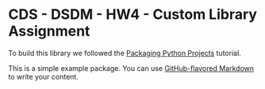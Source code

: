 # CDS - DSDM - HW4 - Custom Library Assignment

To build this library we followed the [Packaging Python Projects](https://packaging.python.org/en/latest/tutorials/packaging-projects/) tutorial.

This is a simple example package. You can use
[GitHub-flavored Markdown](https://guides.github.com/features/mastering-markdown/)
to write your content.

